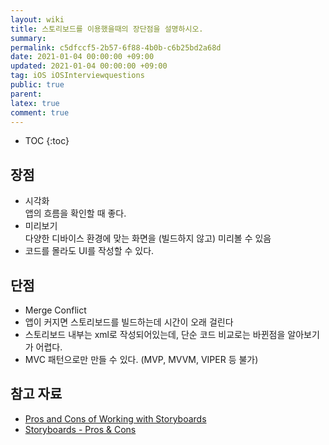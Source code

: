 ```yaml
---
layout: wiki
title: 스토리보드를 이용했을때의 장단점을 설명하시오.
summary: 
permalink: c5dfccf5-2b57-6f88-4b0b-c6b25bd2a68d
date: 2021-01-04 00:00:00 +09:00
updated: 2021-01-04 00:00:00 +09:00
tag: iOS iOSInterviewquestions
public: true
parent: 
latex: true
comment: true
---
```


* TOC
{:toc}

## 장점

- 시각화  
앱의 흐름을 확인할 때 좋다.
- 미리보기  
다양한 디바이스 환경에 맞는 화면을 (빌드하지 않고) 미리볼 수 있음
- 코드를 몰라도 UI를 작성할 수 있다.

## 단점

- Merge Conflict
- 앱이 커지면 스토리보드를 빌드하는데 시간이 오래 걸린다
- 스토리보드 내부는 xml로 작성되어있는데, 단순 코드 비교로는 바뀐점을 알아보기가 어렵다.
- MVC 패턴으로만 만들 수 있다. (MVP, MVVM, VIPER 등 불가)

## 참고 자료

- [Pros and Cons of Working with Storyboards](https://www.mobindustry.net/pros-and-cons-of-working-with-storyboards/)
- [Storyboards - Pros & Cons](https://www.slideshare.net/dasdom/storyboards-pros-cons)
